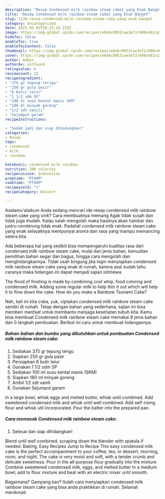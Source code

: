 ```yaml
---
description: "Resep Condensed milk rainbow steam cake{ yang Enak Banget"
title: "Resep Condensed milk rainbow steam cake{ yang Enak Banget"
slug: 1138-resep-condensed-milk-rainbow-steam-cake-yang-enak-banget
category: Uncategorized
date: 2023-05-02T20:33:14.232Z
image: https://img-global.cpcdn.com/recipes/e8a6c0952cae3e72/680x482cq70/condensed-milk-rainbow-steam-cake-foto-resep-utama.jpg
hideToc: false
enableToc: true
enableTocContent: false
thumbnail: https://img-global.cpcdn.com/recipes/e8a6c0952cae3e72/680x482cq70/condensed-milk-rainbow-steam-cake-foto-resep-utama.jpg
cover: https://img-global.cpcdn.com/recipes/e8a6c0952cae3e72/680x482cq70/condensed-milk-rainbow-steam-cake-foto-resep-utama.jpg
author: Admin
authorAv: notfound
ratingvalue: 4
reviewcount: 23
recipeingredient:
- "375 gr tepung terigu"
- "250 gr gula pasir"
- "6 butir telur"
- "1 1/2 sdm SP"
- "100 ml susu kental manis SKM"
- "180 ml minyak goreng"
- "1/2 sdt vanili"
- "Sejumput garam"
recipeinstructions:

- "Sudah jadi dan siap dihidangkan!"
categories:
- Resep
tags:
- condensed
- milk
- rainbow

katakunci: condensed milk rainbow 
nutrition: 200 calories
recipecuisine: Indonesian
preptime: "PT40M"
cooktime: "PT56M"
recipeyield: "1"
recipecategory: Dessert

---
```



Asalamu'alaikum Anda sedang mencari ide resep condensed milk rainbow steam cake yang unik? Cara membuatnya memang Agak tidak susah dan tidak juga mudah. Kalau salah mengolah maka hasilnya akan hambar dan justru cenderung tidak enak. Padahal condensed milk rainbow steam cake yang enak selayaknya mempunyai aroma dan rasa yang mampu memancing selera kita.


Ada beberapa hal yang sedikit bisa mempengaruhi kualitas rasa dari condensed milk rainbow steam cake, mulai dari jenis bahan, kemudian pemilihan bahan segar dan bagus, hingga cara mengolah dan menghidangkannya. Tidak usah bingung jika ingin menyiapkan condensed milk rainbow steam cake yang enak di rumah, karena asal sudah tahu caranya maka hidangan ini dapat menjadi sajian istimewa.

The flood of frosting is made by combining cool whip, food coloring and condensed milk. Adding some regular milk to help thin it out which will help it to flow down the cake. How do you make a Rainbow Tsunami Cake?


Nah, kali ini kita coba, yuk, ciptakan condensed milk rainbow steam cake sendiri di rumah. Tetap dengan bahan yang sederhana, sajian ini bisa memberi manfaat untuk membantu menjaga kesehatan tubuh kita. Kamu bisa membuat Condensed milk rainbow steam cake memakai 8 jenis bahan dan 0 langkah pembuatan. Berikut ini cara untuk membuat hidangannya.

<!--inarticleads1-->

##### Bahan-bahan dan bumbu yang dibutuhkan untuk pembuatan Condensed milk rainbow steam cake:

1. Sediakan 375 gr tepung terigu
1. Siapkan 250 gr gula pasir
1. Persiapkan 6 butir telur
1. Gunakan 1 1/2 sdm SP
1. Sediakan 100 ml susu kental manis (SKM)
1. Siapkan 180 ml minyak goreng
1. Ambil 1/2 sdt vanili
1. Gunakan Sejumput garam


In a large bowl, whisk eggs and melted butter, whisk until combined. Add sweetened condensed milk and whisk until well combined. Add self-rising flour and whisk util incorporated. Pour the batter into the prepared pan. 

<!--inarticleads2-->

##### Cara memasak Condensed milk rainbow steam cake:


1. Selesai dan siap dihidangkan!

Blend until well combined, scraping down the blender with spatula if needed. Baking, Easy Recipes Jump to Recipe This easy condensed milk cake is the perfect accompaniment to your coffee, tea, or dessert, morning, noon, and night. The cake is very moist and soft, with a tender crumb and delicate sweetness. Pour in the all-purpose flour gradually into the mixture. Combine sweetened condensed milk, eggs, and melted butter in a medium bowl; add to flour mixture and beat with an electric mixer until smooth. 

Bagaimana? Gampang kan? Itulah cara menyiapkan condensed milk rainbow steam cake yang bisa anda praktikkan di rumah. Selamat menikmati
